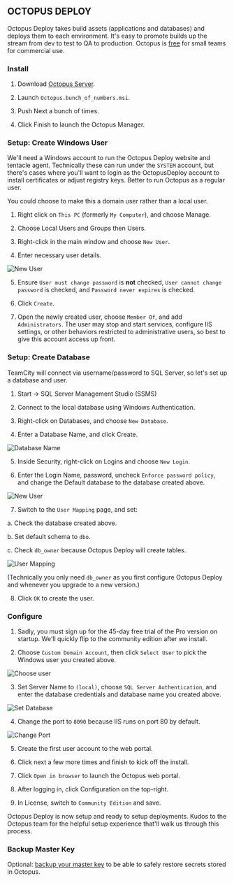 ## OCTOPUS DEPLOY

Octopus Deploy takes build assets (applications and databases) and deploys them to each environment.  It's easy to promote builds up the stream from dev to test to QA to production.  Octopus is [free](https://octopus.com/purchase) for small teams for commercial use.


### Install


1. Download [Octopus Server](https://octopus.com/downloads).

2. Launch `Octopus.bunch_of_numbers.msi`.

3. Push Next a bunch of times.

4. Click Finish to launch the Octopus Manager.


### Setup: Create Windows User


We'll need a Windows account to run the Octopus Deploy website and tentacle agent.  Technically these can run under the `SYSTEM` account, but there's cases where you'll want to login as the OctopusDeploy account to install certificates or adjust registry keys.  Better to run Octopus as a regular user.

You could choose to make this a domain user rather than a local user.

1. Right click on `This PC` (formerly `My Computer`), and choose Manage.

2. Choose Local Users and Groups then Users.

3. Right-click in the main window and choose `New User`.

4. Enter necessary user details.

  ![New User](images/09-octopus-deploy/1-octopus-user.png)

5. Ensure `User must change password` is **not** checked, `User cannot change password` is checked, and `Password never expires` is checked.

6. Click `Create`.

7. Open the newly created user, choose `Member Of`, and add `Administrators`.  The user may stop and start services, configure IIS settings, or other behaviors restricted to administrative users, so best to give this account access up front.


### Setup: Create Database


TeamCity will connect via username/password to SQL Server, so let's set up a database and user.

1. Start -> SQL Server Management Studio (SSMS)

2. Connect to the local database using Windows Authentication.

3. Right-click on Databases, and choose `New Database`.

4. Enter a Database Name, and click Create.

  ![Database Name](images/09-octopus-deploy/2-new-database.png)

5. Inside Security, right-click on Logins and choose `New Login`.

6. Enter the Login Name, password, uncheck `Enforce password policy`, and change the Default database to the database created above.

  ![New User](images/09-octopus-deploy/3-database-user.png)

7. Switch to the `User Mapping` page, and set:

  a. Check the database created above.

  b. Set default schema to `dbo`.

  c. Check `db_owner` because Octopus Deploy will create tables.

  ![User Mapping](images/09-octopus-deploy/4-database-user-mapping.png)

  (Technically you only need `db_owner` as you first configure Octopus Deploy and whenever you upgrade to a new version.)

8. Click `OK` to create the user.


### Configure


1. Sadly, you must sign up for the 45-day free trial of the Pro version on startup.  We'll quickly flip to the community edition after we install.

2. Choose `Custom Domain Account`, then click `Select User` to pick the Windows user you created above.

  ![Choose user](images/09-octopus-deploy/5-set-user.png)

3. Set Server Name to `(local)`, choose `SQL Server Authentication`, and enter the database credentials and database name you created above.

  ![Set Database](images/09-octopus-deploy/6-set-database.png)

4. Change the port to `8090` because IIS runs on port 80 by default.

  ![Change Port](images/09-octopus-deploy/7-change-port.png)

5. Create the first user account to the web portal.

6. Click next a few more times and finish to kick off the install.

7. Click `Open in browser` to launch the Octopus web portal.

8. After logging in, click Configuration on the top-right.

9. In License, switch to `Community Edition` and save.

Octopus Deploy is now setup and ready to setup deployments.  Kudos to the Octopus team for the helpful setup experience that'll walk us through this process.


### Backup Master Key

Optional: [backup your master key](https://octopus.com/docs/reference/security-and-encryption) to be able to safely restore secrets stored in Octopus.
